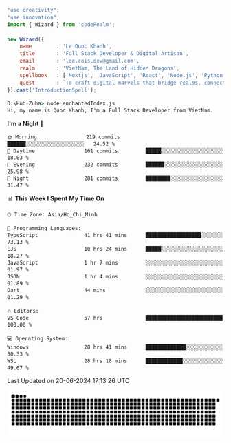 <!--x axis divider-->

```js 
"use creativity";
"use innovation";
import { Wizard } from 'codeRealm';

new Wizard({
    name        : 'Le Quoc Khanh',
    title       : 'Full Stack Developer & Digital Artisan',
    email       : 'lee.cois.dev@gmail.com',
    realm       : 'VietNam, The Land of Hidden Dragons',
    spellbook   : ['Nextjs', 'JavaScript', 'React', 'Node.js', 'Python', 'Django', 'Cloud Services'],
    quest       : `To craft digital marvels that bridge realms, connect cultures, and bring imagination to life.`,
}).cast('IntroductionSpell');
```

```cmd
D:\Huh-Zuha> node enchantedIndex.js
Hi, my name is Quoc Khanh, I'm a Full Stack Developer from VietNam.
```
<!--START_SECTION:waka-->
**I'm a Night 🦉** 

```text
🌞 Morning                219 commits         ██████░░░░░░░░░░░░░░░░░░░   24.52 % 
🌆 Daytime                161 commits         █████░░░░░░░░░░░░░░░░░░░░   18.03 % 
🌃 Evening                232 commits         ██████░░░░░░░░░░░░░░░░░░░   25.98 % 
🌙 Night                  281 commits         ████████░░░░░░░░░░░░░░░░░   31.47 % 
```


📊 **This Week I Spent My Time On** 

```text
🕑︎ Time Zone: Asia/Ho_Chi_Minh

💬 Programming Languages: 
TypeScript               41 hrs 41 mins      ██████████████████░░░░░░░   73.13 % 
EJS                      10 hrs 24 mins      █████░░░░░░░░░░░░░░░░░░░░   18.27 % 
JavaScript               1 hr 7 mins         ░░░░░░░░░░░░░░░░░░░░░░░░░   01.97 % 
JSON                     1 hr 4 mins         ░░░░░░░░░░░░░░░░░░░░░░░░░   01.89 % 
Dart                     44 mins             ░░░░░░░░░░░░░░░░░░░░░░░░░   01.29 % 

🔥 Editors: 
VS Code                  57 hrs              █████████████████████████   100.00 % 

💻 Operating System: 
Windows                  28 hrs 41 mins      █████████████░░░░░░░░░░░░   50.33 % 
WSL                      28 hrs 18 mins      ████████████░░░░░░░░░░░░░   49.67 % 
```


 Last Updated on 20-06-2024 17:13:26 UTC
<!--END_SECTION:waka-->
<picture>
  <source media="(prefers-color-scheme: dark)" srcset="https://raw.githubusercontent.com/leecois/leecois/output/github-contribution-grid-snake-dark.svg">
  <source media="(prefers-color-scheme: light)" srcset="https://raw.githubusercontent.com/leecois/leecois/output/github-contribution-grid-snake.svg">
  <img alt="github contribution grid snake animation" src="https://raw.githubusercontent.com/leecois/leecois/output/github-contribution-grid-snake.svg">
</picture>
